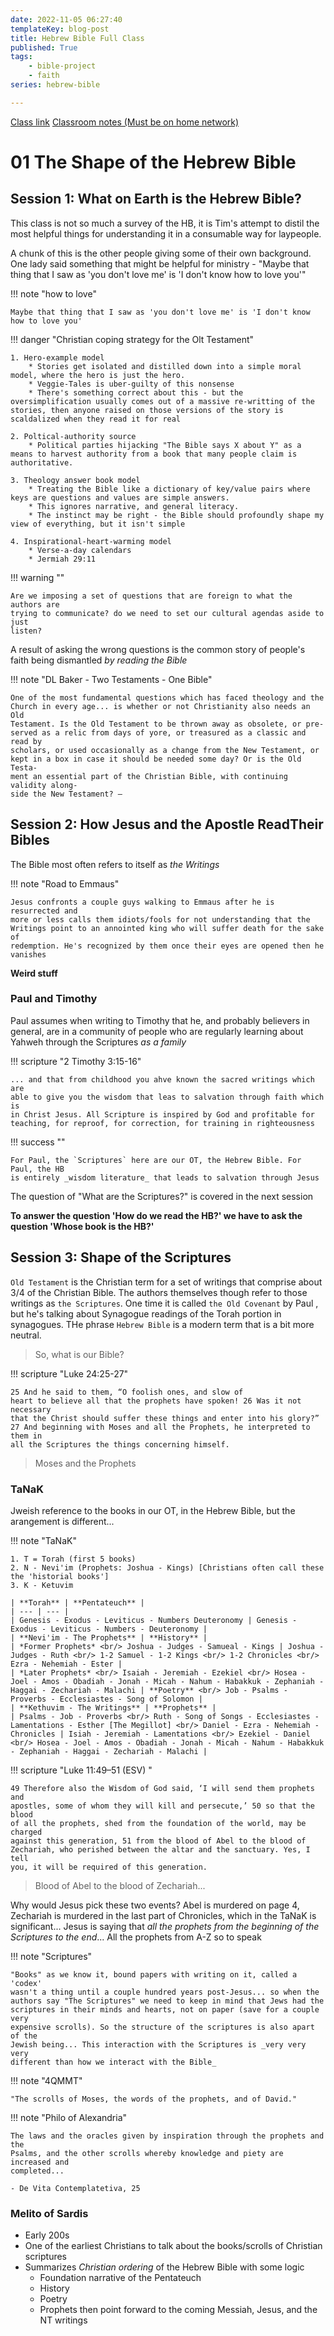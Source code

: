 ```yaml
---
date: 2022-11-05 06:27:40
templateKey: blog-post
title: Hebrew Bible Full Class
published: True
tags:
    - bible-project
    - faith
series: hebrew-bible

---
```


[Class link](https://bibleproject.com/classroom-alpha/education-videos/session-1-what-earth-hebrew-bible/)
[Classroom notes (Must be on home network)](http://paynepride.com:8010/documents/162)


# 01 The Shape of the Hebrew Bible

## Session 1: What on Earth is the Hebrew Bible?

This class is not so much a survey of the HB, it is Tim's attempt to distil the
most helpful things for understanding it in a consumable way for laypeople.

A chunk of this is the other people giving some of their own background. One
lady said something that might be helpful for ministry - "Maybe that thing that
I saw as 'you don't love me' is 'I don't know how to love you'"

!!! note "how to love"
    
    Maybe that thing that I saw as 'you don't love me' is 'I don't know how to love you'

!!! danger "Christian coping strategy for the Olt Testament"

    1. Hero-example model
        * Stories get isolated and distilled down into a simple moral model, where the hero is just the hero. 
        * Veggie-Tales is uber-guilty of this nonsense
        * There's something correct about this - but the oversimplification usually comes out of a massive re-writting of the stories, then anyone raised on those versions of the story is scaldalized when they read it for real

    2. Poltical-authority source
        * Political parties hijacking "The Bible says X about Y" as a means to harvest authority from a book that many people claim is authoritative.

    3. Theology answer book model
        * Treating the Bible like a dictionary of key/value pairs where keys are questions and values are simple answers.
        * This ignores narrative, and general literacy.
        * The instinct may be right - the Bible should profoundly shape my view of everything, but it isn't simple

    4. Inspirational-heart-warming model
        * Verse-a-day calendars
        * Jermiah 29:11

!!! warning ""

    Are we imposing a set of questions that are foreign to what the authors are
    trying to communicate? do we need to set our cultural agendas aside to just
    listen?

A result of asking the wrong questions is the common story of people's faith being dismantled _by reading the Bible_

!!! note "DL Baker - Two Testaments - One Bible"

    One of the most fundamental questions which has faced theology and the
    Church in every age... is whether or not Christianity also needs an Old
    Testament. Is the Old Testament to be thrown away as obsolete, or pre-
    served as a relic from days of yore, or treasured as a classic and read by
    scholars, or used occasionally as a change from the New Testament, or
    kept in a box in case it should be needed some day? Or is the Old Testa-
    ment an essential part of the Christian Bible, with continuing validity along-
    side the New Testament? — 

## Session 2: How Jesus and the Apostle ReadTheir Bibles

The Bible most often refers to itself as *the Writings*

!!! note "Road to Emmaus"

    Jesus confronts a couple guys walking to Emmaus after he is resurrected and
    more or less calls them idiots/fools for not understanding that the
    Writings point to an annointed king who will suffer death for the sake of
    redemption. He's recognized by them once their eyes are opened then he vanishes

__Weird stuff__

### Paul and Timothy

Paul assumes when writing to Timothy that he, and probably believers in general, are in a community of people who are regularly learning about Yahweh through the Scriptures _as a family_

!!! scripture "2 Timothy 3:15-16"

    ... and that from childhood you ahve known the sacred writings which are
    able to give you the wisdom that leas to salvation through faith which is
    in Christ Jesus. All Scripture is inspired by God and profitable for
    teaching, for reproof, for correction, for training in righteousness

!!! success ""

    For Paul, the `Scriptures` here are our OT, the Hebrew Bible. For Paul, the HB
    is entirely _wisdom literature_ that leads to salvation through Jesus

The question of "What are the Scriptures?" is covered in the next session

__To answer the question 'How do we read the HB?' we have to ask the question
'Whose book is the HB?'__

## Session 3: Shape of the Scriptures

`Old Testament` is the Christian term for a set of writings that comprise about
3/4 of the Christian Bible. The authors themselves though refer to those
writings as `the Scriptures`. One time it is called `the Old Covenant` by Paul
, but he's talking about Synagogue readings of the Torah portion in synagogues.
THe phrase `Hebrew Bible` is a modern term that is a bit more neutral.

> So, what is our Bible?

!!! scripture "Luke 24:25-27"

    25 And he said to them, “O foolish ones, and slow of
    heart to believe all that the prophets have spoken! 26 Was it not necessary
    that the Christ should suffer these things and enter into his glory?”
    27 And beginning with Moses and all the Prophets, he interpreted to them in
    all the Scriptures the things concerning himself.  

> Moses and the Prophets

### TaNaK

Jweish reference to the books in our OT, in the Hebrew Bible, but the arangement is different...

!!! note "TaNaK"

    1. T = Torah (first 5 books)
    2. N - Nevi'im (Prophets: Joshua - Kings) [Christians often call these the 'historial books']
    3. K - Ketuvim

    | **Torah** | **Pentateuch** |
    | --- | --- | 
    | Genesis - Exodus - Leviticus - Numbers Deuteronomy | Genesis - Exodus - Leviticus - Numbers - Deuteronomy |
    | **Nevi'im - The Prophets** | **History** |
    | *Former Prophets* <br/> Joshua - Judges - Samueal - Kings | Joshua - Judges - Ruth <br/> 1-2 Samuel - 1-2 Kings <br/> 1-2 Chronicles <br/> Ezra - Nehemiah - Ester |
    | *Later Prophets* <br/> Isaiah - Jeremiah - Ezekiel <br/> Hosea - Joel - Amos - Obadiah - Jonah - Micah - Nahum - Habakkuk - Zephaniah - Haggai - Zechariah - Malachi | **Poetry** <br/> Job - Psalms - Proverbs - Ecclesiastes - Song of Solomon |
    | **Kethuvim - The Writings** | **Prophets** |
    | Psalms - Job - Proverbs <br/> Ruth - Song of Songs - Ecclesiastes - Lamentations - Esther [The Megillot] <br/> Daniel - Ezra - Nehemiah - Chronicles | Isiah - Jeremiah - Lamentations <br/> Ezekiel - Daniel <br/> Hosea - Joel - Amos - Obadiah - Jonah - Micah - Nahum - Habakkuk - Zephaniah - Haggai - Zechariah - Malachi |

!!! scripture "Luke 11:49–51 (ESV) "

    49 Therefore also the Wisdom of God said, ‘I will send them prophets and
    apostles, some of whom they will kill and persecute,’ 50 so that the blood
    of all the prophets, shed from the foundation of the world, may be charged
    against this generation, 51 from the blood of Abel to the blood of
    Zechariah, who perished between the altar and the sanctuary. Yes, I tell
    you, it will be required of this generation. 

> Blood of Abel to the blood of Zechariah...

Why would Jesus pick these two events? Abel is murdered on page 4, Zechariah is
murdered in the last part of Chronicles, which in the TaNaK is significant...
Jesus is saying that _all the prophets from the beginning of the Scriptures to
the end_... All the prophets from A-Z so to speak


!!! note "Scriptures"

    "Books" as we know it, bound papers with writing on it, called a 'codex'
    wasn't a thing until a couple hundred years post-Jesus... so when the
    authors say "The Scriptures" we need to keep in mind that Jews had the
    scriptures in their minds and hearts, not on paper (save for a couple very
    expensive scrolls). So the structure of the scriptures is also apart of the
    Jewish being... This interaction with the Scriptures is _very very very
    different than how we interact with the Bible_

!!! note "4QMMT"

    "The scrolls of Moses, the words of the prophets, and of David."

!!! note "Philo of Alexandria"

    The laws and the oracles given by inspiration through the prophets and the
    Psalms, and the other scrolls whereby knowledge and piety are increased and
    completed...

    - De Vita Contemplatetiva, 25

### Melito of Sardis

- Early 200s 
- One of the earliest Christians to talk about the books/scrolls of Christian scriptures
- Summarizes _Christian ordering_ of the Hebrew Bible with some logic
    * Foundation narrative of the Pentateuch
    * History
    * Poetry
    * Prophets then point forward to the coming Messiah, Jesus, and the NT writings


